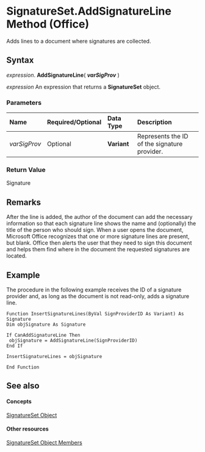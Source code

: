 
# SignatureSet.AddSignatureLine Method (Office)

Adds lines to a document where signatures are collected.


## Syntax

 _expression_. **AddSignatureLine**( **_varSigProv_** )

 _expression_ An expression that returns a **SignatureSet** object.


### Parameters



|**Name**|**Required/Optional**|**Data Type**|**Description**|
|:-----|:-----|:-----|:-----|
| _varSigProv_|Optional|**Variant**|Represents the ID of the signature provider.|

### Return Value

Signature


## Remarks

After the line is added, the author of the document can add the necessary information so that each signature line shows the name and (optionally) the title of the person who should sign. When a user opens the document, Microsoft Office recognizes that one or more signature lines are present, but blank. Office then alerts the user that they need to sign this document and helps them find where in the document the requested signatures are located.


## Example

The procedure in the following example receives the ID of a signature provider and, as long as the document is not read-only, adds a signature line.


```
Function InsertSignatureLines(ByVal SignProviderID As Variant) As Signature 
Dim objSignature As Signature 
 
If CanAddSignatureLine Then 
 objSignature = AddSignatureLine(SignProviderID) 
End If 
 
InsertSignatureLines = objSignature 
 
End Function
```


## See also


#### Concepts


[SignatureSet Object](574cba16-c632-ab66-f014-58172ff1c091.md)
#### Other resources


[SignatureSet Object Members](abe810a3-ffe4-ee26-8df7-d68cfbf3bf1e.md)
